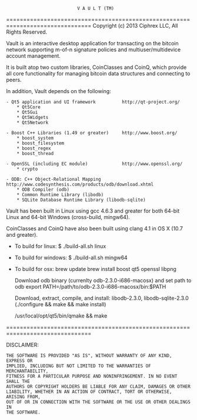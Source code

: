                                V A U L T (TM)
===============================================================================
Copyright (c) 2013 Ciphrex LLC, All Rights Reserved.


Vault is an interactive desktop application for transacting on the bitcoin network
supporting m-of-n signature policies and multiuser/multidevice account management.

It is built atop two custom libraries, CoinClasses and CoinQ, which provide
all core functionality for managing bitcoin data structures and connecting to peers.

In addition, Vault depends on the following:

    - Qt5 application and UI framework          http://qt-project.org/
        * Qt5Core
        * Qt5Gui
        * Qt5Widgets
        * Qt5Network

    - Boost C++ Libraries (1.49 or greater)     http://www.boost.org/
        * boost_system
        * boost_filesystem
        * boost_regex
        * boost_thread

    - OpenSSL (including EC module)             http://www.openssl.org/
        * crypto

    - ODB: C++ Object-Relational Mapping        http://www.codesynthesis.com/products/odb/download.xhtml
        * ODB Compiler (odb)
        * Common Runtime Library (libodb)
        * SQLite Database Runtime Library (libodb-sqlite)

Vault has been built in Linux using gcc 4.6.3 and greater for both 64-bit Linux
and 64-bit Windows (cross-build, mingw64).

CoinClasses and CoinQ have also been built using clang 4.1 in OS X (10.7 and greater).


- To build for linux:
    $ ./build-all.sh linux

- To build for windows:
    $ ./build-all.sh mingw64

- To build for osx:
    brew update
    brew install boost qt5 openssl libpng
    
    Download odb binary (currenlty odb-2.3.0-i686-macosx) and set path to odb
    export PATH=/path/to/odb-2.3.0-i686-macosx/bin:$PATH
    
    Download, extract, compile, and install:
     libodb-2.3.0, libodb-sqlite-2.3.0 (./configure && make && make install)
    
    /usr/local/opt/qt5/bin/qmake && make
    


===============================================================================

DISCLAIMER:

    THE SOFTWARE IS PROVIDED "AS IS", WITHOUT WARRANTY OF ANY KIND, EXPRESS OR
    IMPLIED, INCLUDING BUT NOT LIMITED TO THE WARRANTIES OF MERCHANTABILITY,
    FITNESS FOR A PARTICULAR PURPOSE AND NONINFRINGEMENT. IN NO EVENT SHALL THE
    AUTHORS OR COPYRIGHT HOLDERS BE LIABLE FOR ANY CLAIM, DAMAGES OR OTHER
    LIABILITY, WHETHER IN AN ACTION OF CONTRACT, TORT OR OTHERWISE, ARISING FROM,
    OUT OF OR IN CONNECTION WITH THE SOFTWARE OR THE USE OR OTHER DEALINGS IN
    THE SOFTWARE.

